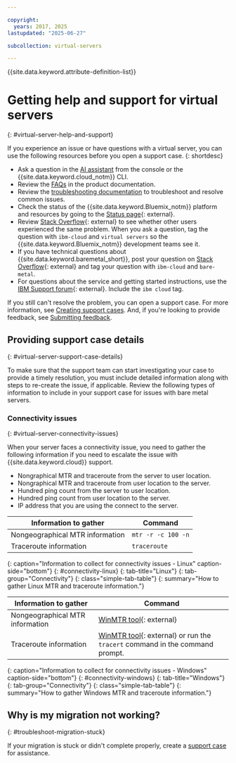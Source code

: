 ```yaml
---

copyright:
  years: 2017, 2025
lastupdated: "2025-06-27"

subcollection: virtual-servers

---
```


{{site.data.keyword.attribute-definition-list}}

# Getting help and support for virtual servers
{: #virtual-server-help-and-support}

If you experience an issue or have questions with a virtual server, you can use the following resources before you open a support case.
{: shortdesc}

* Ask a question in the [AI assistant](/docs/overview?topic=overview-ask-ai-assistant) from the console or the {{site.data.keyword.cloud_notm}} CLI.
* Review the [FAQs](/docs/virtual-servers?topic=virtual-servers-faqs-virtual-servers) in the product documentation.
* Review the [troubleshooting documentation](/docs/virtual-servers?topic=virtual-servers-vsi-troubleshoot-vs-why-vs-read-only) to troubleshoot and resolve common issues.
* Check the status of the {{site.data.keyword.Bluemix_notm}} platform and resources by going to the [Status page](https://cloud.ibm.com/status){: external}.
* Review [Stack Overflow](https://stackoverflow.com/questions){: external} to see whether other users experienced the same problem. When you ask a question, tag the question with `ibm-cloud` and `virtual servers` so the {{site.data.keyword.Bluemix_notm}} development teams see it.
* If you have technical questions about {{site.data.keyword.baremetal_short}}, post your question on [Stack Overflow](http://stackoverflow.com/search?q=bare-metal+ibm-cloud){: external} and tag your question with `ibm-cloud` and `bare-metal`.
* For questions about the service and getting started instructions, use the [IBM Support forum](https://community.ibm.com/community/user/home){: external}. Include the `ibm cloud` tag.

If you still can't resolve the problem, you can open a support case. For more information, see [Creating support cases](/docs/get-support?topic=get-support-open-case). And, if you're looking to provide feedback, see [Submitting feedback](/docs/overview?topic=overview-feedback).



## Providing support case details
{: #virtual-server-support-case-details}

To make sure that the support team can start investigating your case to provide a timely resolution, you must include detailed information along with steps to re-create the issue, if applicable. Review the following types of information to include in your support case for issues with bare metal servers.

### Connectivity issues
{: #virtual-server-connectivity-issues}

When your server faces a connectivity issue, you need to gather the following information if you need to escalate the issue with {{site.data.keyword.cloud}} support.

* Nongraphical MTR and traceroute from the server to user location.
* Nongraphical MTR and traceroute from user location to the server.
* Hundred ping count from the server to user location.
* Hundred ping count from user location to the server.
* IP address that you are using the connect to the server.

| Information to gather | Command |
|-----|-----|
| Nongeographical MTR information | `mtr -r -c 100 -n` |
| Traceroute information |  `traceroute` |
{: caption="Information to collect for connectivity issues - Linux" caption-side="bottom"}
{: #connectivity-linux}
{: tab-title="Linux"}
{: tab-group="Connectivity"}
{: class="simple-tab-table"}
{: summary="How to gather Linux MTR and traceroute information."}

| Information to gather | Command |
|-----|-----|
| Nongeographical MTR information | [WinMTR tool](http://sourceforge.net/projects/winmtr/){: external} |
| Traceroute information | [WinMTR tool](http://sourceforge.net/projects/winmtr/){: external} or run the `tracert` command in the command prompt. |
{: caption="Information to collect for connectivity issues - Windows" caption-side="bottom"}
{: #connectivity-windows}
{: tab-title="Windows"}
{: tab-group="Connectivity"}
{: class="simple-tab-table"}
{: summary="How to gather Windows MTR and traceroute information."}


## Why is my migration not working?
{: #troubleshoot-migration-stuck}

If your migration is stuck or didn't complete properly, create a [support case](/docs/get-support?topic=get-support-get-supportfaq#open-support-case) for assistance.
